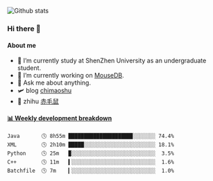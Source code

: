 ![Github stats](https://github-readme-stats.vercel.app/api?username=chimaoshu&show_icons=true&theme=cobalt)

### Hi there 👋

#### About me

- 🏫 I’m currently study at ShenZhen University as an undergraduate student.
- 🔭 I’m currently working on [MouseDB](https://github.com/chimaoshu/MouseDB).
- 💬 Ask me about anything.
- 🛩️ blog  [chimaoshu](https://www.chimaoshu.top)
- 🎯 zhihu  [赤毛鼠](https://www.zhihu.com/people/chi-mao-shu-53/)

<!-- waka-box start -->
#### <a href="https://gist.github.com/e235103f6d3ace58395a9ff863c34467" target="_blank">📊 Weekly development breakdown</a>
```text
Java       🕓 8h55m ████████████████████▊░░░░░░░ 74.4%
XML        🕓 2h10m █████░░░░░░░░░░░░░░░░░░░░░░░ 18.1%
Python     🕓 25m   ▉░░░░░░░░░░░░░░░░░░░░░░░░░░░  3.5%
C++        🕓 11m   ▍░░░░░░░░░░░░░░░░░░░░░░░░░░░  1.6%
Batchfile  🕓 7m    ▎░░░░░░░░░░░░░░░░░░░░░░░░░░░  1.0%
```
<!-- Powered by https://github.com/YouEclipse/waka-box-go . -->
<!-- waka-box end -->
